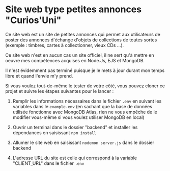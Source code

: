 # Site web type petites annonces "Curios'Uni"

Ce site web est un site de petites annonces qui permet aux utilisateurs de poster des annonces d'échange d'objets de collections de toutes sortes (exemple : timbres, cartes à collectionner, vieux CDs ...).

Ce site web n'est en aucun cas un site officiel, il ne sert qu'à mettre en oeuvre mes compétences acquises en Node.Js, EJS et MongoDB.

Il n'est évidemment pas terminé puisque je le mets à jour durant mon temps libre et quand l'envie m'y prend.

Si vous voulez tout-de-même le tester de votre côté, vous pouvez cloner ce projet et suivre les étapes suivantes pour le lancer :

1. Remplir les informations nécessaires dans le fichier `.env` en suivant les variables dans le `example.env` (en sachant que la base de données utilisée fonctionne avec MongoDB Atlas, rien ne vous empêche de le modifier vous-même si vous voulez utiliser MongoDB en local)

2. Ouvrir un terminal dans le dossier "backend" et installer les dépendances en saisissant `npm install`

3. Allumer le site web en saisissant `nodemon server.js` dans le dossier backend

4. L'adresse URL du site est celle qui correspond à la variable "CLIENT_URL" dans le fichier `.env`
